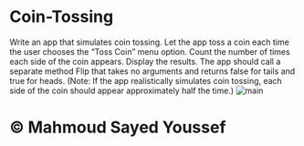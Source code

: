 # Coin-Tossing
Write an app that simulates coin tossing. Let the app toss a coin each time the user chooses the “Toss Coin” menu option. Count the number of times each side of the coin appears. Display the results. The app should call a separate method Flip that takes no arguments and returns false for tails and true for heads. (Note: If the app realistically simulates coin tossing, each side of the coin should appear approximately half the time.)
![main](https://blogger.googleusercontent.com/img/a/AVvXsEjHYrbk8I3m1y6GGb896pvkeOI7Sl8QtFy0E0XenI14lIxEeltD6jwZLleFcpQBgk1TeA00vJsjh6GidBdDp6satohzM3lgrIQCOhiALdJIqnZEOZRYxX4BGBfLNZ34NcEEgWBMtPwhiKOR0OdcMdjbkmRj9kgq-HHI0NP4ce7Dmm165g_ZiUY_KLo9=s1305)
# © Mahmoud Sayed Youssef

